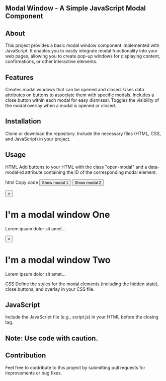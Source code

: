 ## Modal Window - A Simple JavaScript Modal Component

## About
This project provides a basic modal window component implemented with JavaScript. It enables you to easily integrate modal functionality into your web pages, allowing you to create pop-up windows for displaying content, confirmations, or other interactive elements.

## Features
Creates modal windows that can be opened and closed.
Uses data attributes on buttons to associate them with specific modals.
Includes a close button within each modal for easy dismissal.
Toggles the visibility of the modal overlay when a modal is opened or closed.

## Installation
Clone or download the repository.
Include the necessary files (HTML, CSS, and JavaScript) in your project.

## Usage
HTML
Add buttons to your HTML with the class "open-modal" and a data-modal-id attribute containing the ID of the corresponding modal element.

html
Copy code
<button class="open-modal" data-modal-id="modal1">Show modal 1</button>
<button class="open-modal" data-modal-id="modal2">Show modal 2</button>

<div class="modal hidden" id="modal1">
  <button class="close-modal">&times;</button>
  <h1>I'm a modal window One</h1>
  <p>
    Lorem ipsum dolor sit amet...
  </p>
</div>

<div class="modal hidden" id="modal2">
  <button class="close-modal">&times;</button>
  <h1>I'm a modal window Two</h1>
  <p>
    Lorem ipsum dolor sit amet...
  </p>
</div>

<div class="overlay hidden"></div>
CSS
Define the styles for the modal elements (including the hidden state), close buttons, and overlay in your CSS file.

## JavaScript
Include the JavaScript file (e.g., script.js) in your HTML before the closing </body> tag.

## Note: Use code with caution.

## Contribution
Feel free to contribute to this project by submitting pull requests for improvements or bug fixes.
